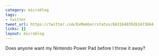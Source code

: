 ```yaml
---
category: microblog
tags:
- twitter
tweet_url: https://twitter.com/ExMember/status/663164839263473664
links: []
layout: microblog
---
```

Does anyone want my Nintendo Power Pad before I throw it away?
